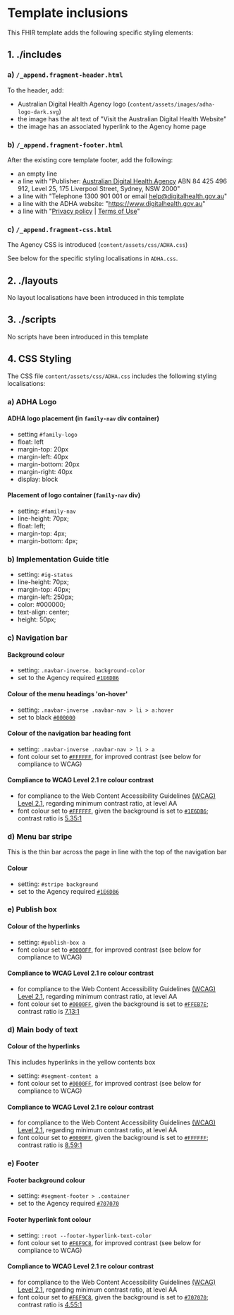 # Template inclusions
This FHIR template adds the following specific styling elements:

## 1. ./includes
### a) `/_append.fragment-header.html`
To the header, add:
* Australian Digital Health Agency logo (`content/assets/images/adha-logo-dark.svg`)
* the image has the alt text of "Visit the Australian Digital Health Website"
* the image has an associated hyperlink to the Agency home page

### b) `/_append.fragment-footer.html`
After the existing core template footer, add the following:
* an empty line
* a line with "Publisher: [Australian Digital Health Agency](https://www.digitalhealth.gov.au) ABN 84 425 496 912, Level 25, 175 Liverpool Street, Sydney, NSW 2000"
* a line with "Telephone 1300 901 001 or email [help@digitalhealth.gov.au](mailto:help@digitalhealth.gov.au)"
* a line with the ADHA website: "https://www.digitalhealth.gov.au"
* a line with "[Privacy policy](https://www.digitalhealth.gov.au/about-us/policies-privacy-and-reporting/privacy-policy) | [Terms of Use](https://www.digitalhealth.gov.au/about-us/policies-privacy-and-reporting/terms-of-use)"

### c) `/_append.fragment-css.html`
The Agency CSS is introduced (`content/assets/css/ADHA.css`)

See below for the specific styling localisations in `ADHA.css`.

## 2. ./layouts
No layout localisations have been introduced in this template

## 3. ./scripts
No scripts have been introduced in this template

## 4. CSS Styling
The CSS file `content/assets/css/ADHA.css` includes the following styling localisations:

### a) ADHA Logo

#### ADHA logo placement (in `family-nav` div container)
* setting `#family-logo`
* float: left
* margin-top: 20px
* margin-left: 40px
* margin-bottom: 20px
* margin-right: 40px
* display: block

#### Placement of logo container (`family-nav` div)
* setting: `#family-nav`
* line-height: 70px;
* float: left;
* margin-top: 4px;
* margin-bottom: 4px;

### b) Implementation Guide title
* setting: `#ig-status`
* line-height: 70px;
* margin-top: 40px;
* margin-left: 250px;
* color: #000000;
* text-align: center;
* height: 50px;

### c) Navigation bar

#### Background colour
* setting: `.navbar-inverse. background-color`
* set to the Agency required [`#1E6DB6`](https://www.color-hex.com/color/1e6db6)

#### Colour of the menu headings 'on-hover' 
* setting: `.navbar-inverse .navbar-nav > li > a:hover`
* set to black [`#000000`](https://www.color-hex.com/color/000000)

#### Colour of the navigation bar heading font
* setting: `.navbar-inverse .navbar-nav > li > a`
* font colour set to [`#FFFFFF`](https://www.color-hex.com/color/FFFFFF), for improved contrast (see below for compliance to WCAG)

#### Compliance to WCAG Level 2.1 re colour contrast
* for compliance to the Web Content Accessibility Guidelines [(WCAG) Level 2.1](https://www.w3.org/WAI/standards-guidelines/wcag/), regarding minimum contrast ratio, at level AA
* font colour set to [`#FFFFFF`](https://www.color-hex.com/color/FFFFFF), given the background is set to [`#1E6DB6`](https://www.color-hex.com/color/1E6DB6); contrast ratio is [5.35:1](https://webaim.org/resources/contrastchecker/?fcolor=FFFFFF&bcolor=1E6DB6)

### d) Menu bar stripe
This is the thin bar across the page in line with the top of the navigation bar

#### Colour
* setting: `#stripe background`
* set to the Agency required [`#1E6DB6`](https://www.color-hex.com/color/1e6db6)

### e) Publish box

#### Colour of the hyperlinks
* setting: `#publish-box a`
* font colour set to [`#0000FF`](https://www.color-hex.com/color/0000FF), for improved contrast (see below for compliance to WCAG)

#### Compliance to WCAG Level 2.1 re colour contrast
* for compliance to the Web Content Accessibility Guidelines [(WCAG) Level 2.1](https://www.w3.org/WAI/standards-guidelines/wcag/), regarding minimum contrast ratio, at level AA
* font colour set to [`#0000FF`](https://www.color-hex.com/color/0000FF), given the background is set to [`#FFEB7E`](https://www.color-hex.com/color/FFEB7E); contrast ratio is [7.13:1](https://webaim.org/resources/contrastchecker/?fcolor=0000FF&bcolor=FFEB7E)

### d) Main body of text

#### Colour of the hyperlinks
This includes hyperlinks in the yellow contents box
* setting: `#segment-content a`
* font colour set to [`#0000FF`](https://www.color-hex.com/color/0000FF), for improved contrast (see below for compliance to WCAG)

#### Compliance to WCAG Level 2.1 re colour contrast
* for compliance to the Web Content Accessibility Guidelines [(WCAG) Level 2.1](https://www.w3.org/WAI/standards-guidelines/wcag/), regarding minimum contrast ratio, at level AA
* font colour set to [`#0000FF`](https://www.color-hex.com/color/0000FF), given the background is set to [`#FFFFFF`](https://www.color-hex.com/color/FFFFFF); contrast ratio is [8.59:1](https://webaim.org/resources/contrastchecker/?fcolor=0000FF&bcolor=FFFFFF)

### e) Footer

#### Footer background colour
* setting: `#segment-footer > .container`
* set to the Agency required [`#707070`](https://www.color-hex.com/color/707070)

#### Footer hyperlink font colour
* setting: `:root --footer-hyperlink-text-color`
* font colour set to [`#F6F9C8`](https://www.color-hex.com/color/F6F9C8), for improved contrast (see below for compliance to WCAG)

#### Compliance to WCAG Level 2.1 re colour contrast
* for compliance to the Web Content Accessibility Guidelines [(WCAG) Level 2.1](https://www.w3.org/WAI/standards-guidelines/wcag/), regarding minimum contrast ratio, at level AA
* font colour set to [`#F6F9C8`](https://www.color-hex.com/color/F6F9C8), given the background is set to [`#707070`](https://www.color-hex.com/color/707070); contrast ratio is [4.55:1](https://webaim.org/resources/contrastchecker/?fcolor=F6F9C8&bcolor=707070)
